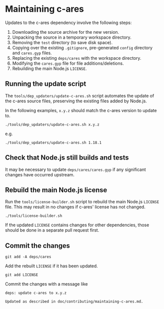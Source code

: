 # Maintaining c-ares

Updates to the c-ares dependency involve the following steps:

1. Downloading the source archive for the new version.
2. Unpacking the source in a temporary workspace directory.
3. Removing the `test` directory (to save disk space).
4. Copying over the existing `.gitignore`, pre-generated `config` directory and
   `cares.gyp` files.
5. Replacing the existing `deps/cares` with the workspace directory.
6. Modifying the `cares.gyp` file for file additions/deletions.
7. Rebuilding the main Node.js `LICENSE`.

## Running the update script

The `tools/dep_updaters/update-c-ares.sh` script automates the update of
the c-ares source files, preserving the existing files added by Node.js.

In the following examples, `x.y.z` should match the c-ares version to update to.

```console
./tools/dep_updaters/update-c-ares.sh x.y.z
```

e.g.

```console
./tools/dep_updaters/update-c-ares.sh 1.18.1
```

## Check that Node.js still builds and tests

It may be necessary to update `deps/cares/cares.gyp` if any significant changes
have occurred upstream.

## Rebuild the main Node.js license

Run the `tools/license-builder.sh` script to rebuild the main Node.js `LICENSE`
file. This may result in no changes if c-ares' license has not changed.

```console
./tools/license-builder.sh
```

If the updated `LICENSE` contains changes for other dependencies, those should
be done in a separate pull request first.

## Commit the changes

```console
git add -A deps/cares
```

Add the rebuilt `LICENSE` if it has been updated.

```console
git add LICENSE
```

Commit the changes with a message like

```text
deps: update c-ares to x.y.z

Updated as described in doc/contributing/maintaining-c-ares.md.
```
